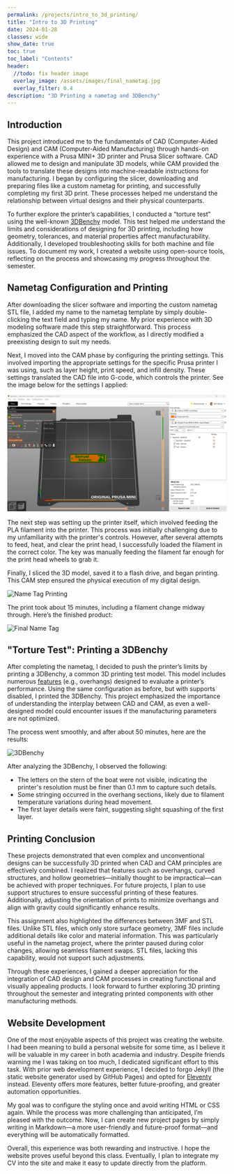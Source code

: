 ```yaml
---
permalink: /projects/intro_to_3d_printing/
title: "Intro to 3D Printing"
date: 2024-01-28
classes: wide
show_date: true
toc: true
toc_label: "Contents"
header:
  //todo: fix header image
  overlay_image: /assets/images/final_nametag.jpg
  overlay_filter: 0.4
description: "3D Printing a nametag and 3DBenchy"
---
```


## Introduction

This project introduced me to the fundamentals of CAD (Computer-Aided Design) and CAM (Computer-Aided Manufacturing) through hands-on experience with a Prusa MINI+ 3D printer and Prusa Slicer software. CAD allowed me to design and manipulate 3D models, while CAM provided the tools to translate these designs into machine-readable instructions for manufacturing. I began by configuring the slicer, downloading and preparing files like a custom nametag for printing, and successfully completing my first 3D print. These processes helped me understand the relationship between virtual designs and their physical counterparts. 

To further explore the printer’s capabilities, I conducted a “torture test” using the well-known [3DBenchy](https://www.3dbenchy.com/) model. This test helped me understand the limits and considerations of designing for 3D printing, including how geometry, tolerances, and material properties affect manufacturability. Additionally, I developed troubleshooting skills for both machine and file issues. To document my work, I created a website using open-source tools, reflecting on the process and showcasing my progress throughout the semester.

## Nametag Configuration and Printing

After downloading the slicer software and importing the custom nametag STL file, I added my name to the nametag template by simply double-clicking the text field and typing my name. My prior experience with 3D modeling software made this step straightforward. This process emphasized the CAD aspect of the workflow, as I directly modified a preexisting design to suit my needs.

Next, I moved into the CAM phase by configuring the printing settings. This involved importing the appropriate settings for the specific Prusa printer I was using, such as layer height, print speed, and infill density. These settings translated the CAD file into G-code, which controls the printer. See the image below for the settings I applied:

![Name Tag Configuration](/assets/images/nametag_config.png)

The next step was setting up the printer itself, which involved feeding the PLA filament into the printer. This process was initially challenging due to my unfamiliarity with the printer's controls. However, after several attempts to feed, heat, and clear the print head, I successfully loaded the filament in the correct color. The key was manually feeding the filament far enough for the print head wheels to grab it.

Finally, I sliced the 3D model, saved it to a flash drive, and began printing. This CAM step ensured the physical execution of my digital design.

![Name Tag Printing](/assets/images/nametag_printing.jpg)

The print took about 15 minutes, including a filament change midway through. Here’s the finished product:

![Final Name Tag](/assets/images/final_nametag.jpg)

## "Torture Test": Printing a 3DBenchy

After completing the nametag, I decided to push the printer’s limits by printing a 3DBenchy, a common 3D printing test model. This model includes numerous [features](https://www.3dbenchy.com/features/) (e.g., overhangs) designed to evaluate a printer’s performance. Using the same configuration as before, but with supports disabled, I printed the 3DBenchy. This project emphasized the importance of understanding the interplay between CAD and CAM, as even a well-designed model could encounter issues if the manufacturing parameters are not optimized. 

The process went smoothly, and after about 50 minutes, here are the results:

![3DBenchy](/assets/images/3dbenchy.jpg)

After analyzing the 3DBenchy, I observed the following:

- The letters on the stern of the boat were not visible, indicating the printer's resolution must be finer than 0.1 mm to capture such details.
- Some stringing occurred in the overhang sections, likely due to filament temperature variations during head movement.
- The first layer details were faint, suggesting slight squashing of the first layer.

## Printing Conclusion

These projects demonstrated that even complex and unconventional designs can be successfully 3D printed when CAD and CAM principles are effectively combined. I realized that features such as overhangs, curved structures, and hollow geometries—initially thought to be impractical—can be achieved with proper techniques. For future projects, I plan to use support structures to ensure successful printing of these features. Additionally, adjusting the orientation of prints to minimize overhangs and align with gravity could significantly enhance results.

This assignment also highlighted the differences between 3MF and STL files. Unlike STL files, which only store surface geometry, 3MF files include additional details like color and material information. This was particularly useful in the nametag project, where the printer paused during color changes, allowing seamless filament swaps. STL files, lacking this capability, would not support such adjustments.

Through these experiences, I gained a deeper appreciation for the integration of CAD design and CAM processes in creating functional and visually appealing products. I look forward to further exploring 3D printing throughout the semester and integrating printed components with other manufacturing methods.

## Website Development

One of the most enjoyable aspects of this project was creating the website. I had been meaning to build a personal website for some time, as I believe it will be valuable in my career in both academia and industry. Despite friends warning me I was taking on too much, I dedicated significant effort to this task. With prior web development experience, I decided to forgo Jekyll (the static website generator used by GitHub Pages) and opted for [Eleventy](https://www.11ty.dev/) instead. Eleventy offers more features, better future-proofing, and greater automation opportunities.

My goal was to configure the styling once and avoid writing HTML or CSS again. While the process was more challenging than anticipated, I’m pleased with the outcome. Now, I can create new project pages by simply writing in Markdown—a more user-friendly and future-proof format—and everything will be automatically formatted.

Overall, this experience was both rewarding and instructive. I hope the website proves useful beyond this class. Eventually, I plan to integrate my CV into the site and make it easy to update directly from the platform.